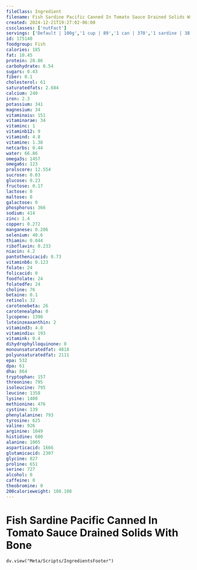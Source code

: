 ```yaml
---
fileClass: Ingredient
filename: Fish Sardine Pacific Canned In Tomato Sauce Drained Solids With Bone
created: 2024-12-21T19:27:02-06:00
cssclasses: ['nutFact']
servings: ['Default | 100g','1 cup | 89','1 can | 370','1 sardine | 38']
id: 175140
foodgroup: Fish
calories: 185
fat: 10.45
protein: 20.86
carbohydrate: 0.54
sugars: 0.43
fiber: 0.1
cholesterol: 61
saturatedfats: 2.684
calcium: 240
iron: 2.3
potassium: 341
magnesium: 34
vitaminaiu: 151
vitaminarae: 34
vitaminc: 1
vitaminb12: 9
vitamind: 4.8
vitamine: 1.38
netcarbs: 0.44
water: 66.86
omega3s: 1457
omega6s: 123
pralscore: 12.554
sucrose: 0.03
glucose: 0.23
fructose: 0.17
lactose: 0
maltose: 0
galactose: 0
phosphorus: 366
sodium: 414
zinc: 1.4
copper: 0.272
manganese: 0.206
selenium: 40.6
thiamin: 0.044
riboflavin: 0.233
niacin: 4.2
pantothenicacid: 0.73
vitaminb6: 0.123
folate: 24
folicacid: 0
foodfolate: 24
folatedfe: 24
choline: 76
betaine: 0.1
retinol: 32
carotenebeta: 26
carotenealpha: 0
lycopene: 1398
luteinzeaxanthin: 2
vitamind3: 4.8
vitamindiu: 193
vitamink: 0.4
dihydrophylloquinone: 0
monounsaturatedfat: 4818
polyunsaturatedfat: 2111
epa: 532
dpa: 61
dha: 864
tryptophan: 157
threonine: 795
isoleucine: 795
leucine: 1358
lysine: 1400
methionine: 476
cystine: 139
phenylalanine: 793
tyrosine: 625
valine: 926
arginine: 1049
histidine: 680
alanine: 1005
asparticacid: 1666
glutamicacid: 2307
glycine: 827
proline: 651
serine: 727
alcohol: 0
caffeine: 0
theobromine: 0
200calorieweight: 108.108
---
```


# Fish Sardine Pacific Canned In Tomato Sauce Drained Solids With Bone

```dataviewjs
dv.view("Meta/Scripts/IngredientsFooter")
```